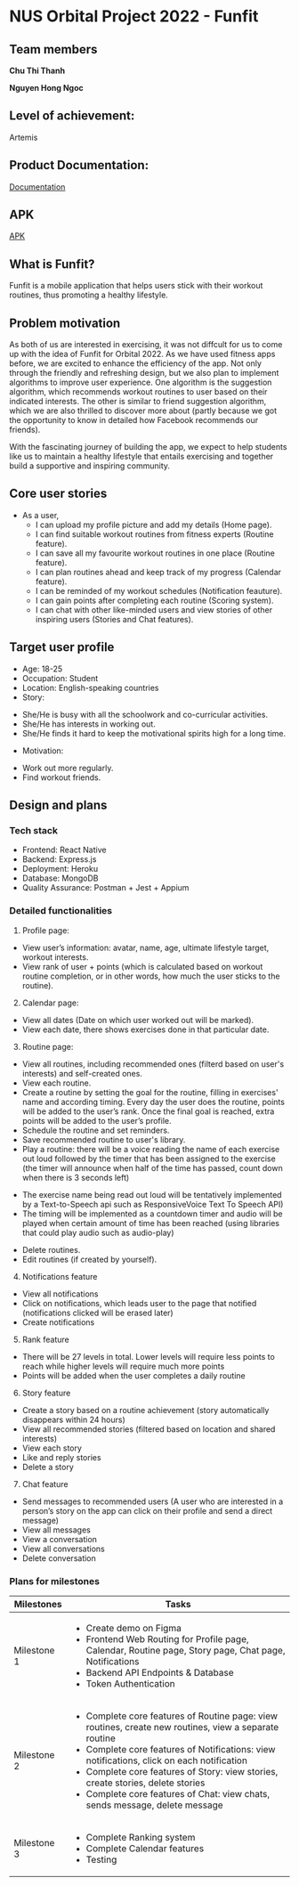 # NUS Orbital Project 2022 - Funfit

## Team members 
**Chu Thi Thanh** 

**Nguyen Hong Ngoc** 

## Level of achievement:
Artemis

## Product Documentation:

[Documentation](https://docs.google.com/document/d/1WQjS8imb594OwwgxLR8O5RfU5ZfX6ZVX1GNW9qsdOgk/edit?usp=sharing)

## APK
[APK](https://drive.google.com/file/d/1Rq_V-7S5DGaphjFBm3W9CeMAyAWEl4V7/view?usp=sharing)

## What is Funfit? 
Funfit is a mobile application that helps users stick with their workout routines, thus promoting a healthy lifestyle. 

## Problem motivation 
As both of us are interested in exercising, it was not diffcult for us to come up with the idea of Funfit for Orbital 2022. As we have used fitness apps before, we are excited to enhance the efficiency of the app. Not only through the friendly and refreshing design, but we also plan to implement algorithms to improve user experience. One algorithm is the suggestion algorithm, which recommends workout routines to user based on their indicated interests. The other is similar to friend suggestion algorithm, which we are also thrilled to discover more about (partly because we got the opportunity to know in detailed how Facebook recommends our friends). 

With the fascinating journey of building the app, we expect to help students like us to maintain a healthy lifestyle that entails exercising and together build a supportive and inspiring community. 

## Core user stories 
- As a user, 
  + I can upload my profile picture and add my details (Home page). 
  + I can find suitable workout routines from fitness experts (Routine feature). 
  + I can save all my favourite workout routines in one place (Routine feature). 
  + I can plan routines ahead and keep track of my progress (Calendar feature). 
  + I can be reminded of my workout schedules (Notification feauture). 
  + I can gain points after completing each routine (Scoring system). 
  + I can chat with other like-minded users and view stories of other inspiring users (Stories and Chat features). 

## Target user profile 
- Age: 18-25  
- Occupation: Student 
- Location: English-speaking countries
- Story:
+ She/He is busy with all the schoolwork and co-curricular activities. 
+ She/He has interests in working out. 
+ She/He finds it hard to keep the motivational spirits high for a long time. 
- Motivation: 
+ Work out more regularly. 
+ Find workout friends. 

## Design and plans 
### Tech stack
- Frontend: React Native 
- Backend: Express.js 
- Deployment: Heroku 
- Database: MongoDB 
- Quality Assurance: Postman + Jest + Appium

### Detailed functionalities 
1. Profile page:
- View user’s information: avatar, name, age, ultimate lifestyle target, workout interests.
- View rank of user + points (which is calculated based on workout routine completion, or in other words, how much the user sticks to the routine).

2. Calendar page:
- View all dates (Date on which user worked out will be marked).
- View each date, there shows exercises done in that particular date.

3. Routine page:
- View all routines, including recommended ones (filterd based on user's interests) and self-created ones.
- View each routine.
- Create a routine by setting the goal for the routine, filling in exercises' name and according timing. Every day the user does the routine, points will be added to the user’s rank. Once the final goal is reached, extra points will be added to the user’s profile. 
- Schedule the routine and set reminders.
- Save recommended routine to user's library.
- Play a routine: there will be a voice reading the name of each exercise out loud followed by the timer that has been assigned to the exercise (the timer will announce when half of the time has passed, count down when there is 3 seconds left)
+ The exercise name being read out loud will be tentatively implemented by a Text-to-Speech api such as ResponsiveVoice Text To Speech API)
+ The timing will be implemented as a countdown timer and audio will be played when certain amount of time has been reached (using libraries that could play audio such as audio-play)
- Delete routines.
- Edit routines (if created by yourself).


4. Notifications feature 
- View all notifications 
- Click on notifications, which leads user to the page that notified (notifications clicked will be erased later)
- Create notifications 


5. Rank feature 
- There will be 27 levels in total. Lower levels will require less points to reach while higher levels will require much more points
- Points will be added when the user completes a daily routine 

6. Story feature
- Create a story based on a routine achievement (story automatically disappears within 24 hours)
- View all recommended stories (filtered based on location and shared interests) 
- View each story 
- Like and reply stories 
- Delete a story 

7. Chat feature
- Send messages to recommended users (A user who are interested in a person’s story on the app can click on their profile and send a direct message)
- View all messages 
- View a conversation 
- View all conversations
- Delete conversation 

### Plans for milestones 
| Milestones | Tasks | 
| ---------- | ---------- | 
| Milestone 1 | <ul> <li> Create demo on Figma </li> <li> Frontend Web Routing for Profile page, Calendar, Routine page, Story page, Chat page, Notifications </li> <li>  Backend API Endpoints & Database </li> <li> Token Authentication </li> </ul> | 
| Milestone 2 | <ul> <li> Complete core features of Routine page: view routines, create new routines, view a separate routine </li> <li> Complete core features of Notifications: view notifications, click on each notification </li> <li> Complete core features of Story: view stories, create stories, delete stories </li> <li> Complete core features of Chat: view chats, sends message, delete message </li> </ul> | 
| Milestone 3 | <ul> <li> Complete Ranking system </li> <li> Complete Calendar features </li> <li> Testing </li> </ul> | 

